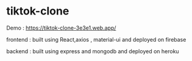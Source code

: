 # tiktok-clone

Demo : https://tiktok-clone-3e3e1.web.app/

frontend : built using React,axios , material-ui and deployed on firebase 

backend : built using express and mongodb and deployed on heroku
